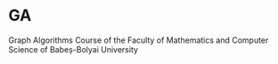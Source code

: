 # GA
Graph Algorithms Course of the Faculty of Mathematics and Computer Science of Babeș-Bolyai University
